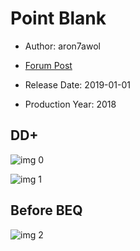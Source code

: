 # Point Blank

* Author: aron7awol

* [Forum Post](https://www.avsforum.com/threads/bass-eq-for-filtered-movies.2995212/post-56805602)

* Release Date: 2019-01-01
* Production Year: 2018

## DD+

![img 0](https://fanart.tv/fanart/tv/329089/tvthumb/ozark-59758728cf49f.jpg)

![img 1](https://i.imgur.com/IOobJS6.png)

## Before BEQ

![img 2](https://i.imgur.com/bSfBZD8.png)

